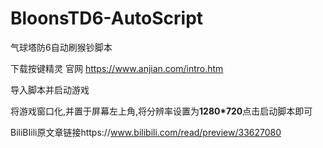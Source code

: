 # BloonsTD6-AutoScript

气球塔防6自动刷猴钞脚本

下载按键精灵 官网 https://www.anjian.com/intro.htm

导入脚本并启动游戏

将游戏窗口化,并置于屏幕左上角,将分辨率设置为**1280*720**点击启动脚本即可

BiliBIili原文章链接https://www.bilibili.com/read/preview/33627080
